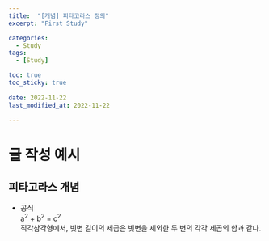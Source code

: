 ```yaml
---
title:  "[개념] 피타고라스 정의" 
excerpt: "First Study"

categories:
  - Study
tags:
  - [Study]

toc: true
toc_sticky: true
 
date: 2022-11-22
last_modified_at: 2022-11-22

---
```


# 글 작성 예시
## 피타고라스 개념
- 공식
  <br>
  a<sup>2</sup> + b<sup>2</sup> = c<sup>2</sup>
  <br>
  직각삼각형에서, 빗변 길이의 제곱은 빗변을 제외한 두 변의 각각 제곱의 합과 같다.